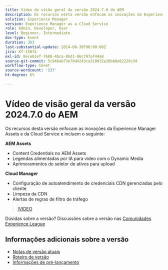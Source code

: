 ```yaml
---
title: Vídeo de visão geral da versão 2024.7.0 do AEM
description: Os recursos nesta versão enfocam as inovações da Experience Manager Assets e da Cloud Service e incluem o seguinte:AEM Assets:Content Credentials no AEM Assets​legendas alimentadas por IA para vídeo com Dynamic Media​Aprimoramentos do seletor de ativos para carregamento​Cloud Manager:Autoatendimento de configuração de CDN gerenciada pelo clienteCredenciaisCDN Limpeza de tráfegoAlertas​ ​ ​Regras de filtro de tráfego
solution: Experience Manager
version: Experience Manager as a Cloud Service
role: Admin, Developer, User
level: Beginner, Intermediate
doc-type: Event
duration: 363
last-substantial-update: 2024-08-30T00:00:00Z
jira: KT-15874
exl-id: 8ece61ef-7680-4bca-8bd1-86c797af44a8
source-git-commit: 5c946ab73e78d4243ca310032a10bb8e82228c3d
workflow-type: tm+mt
source-wordcount: '137'
ht-degree: 6%

---
```


# Vídeo de visão geral da versão 2024.7.0 do AEM

Os recursos desta versão enfocam as inovações da Experience Manager Assets e da Cloud Service e incluem o seguinte:

**AEM Assets**

* Content Credentials no AEM Assets&#x200B;
* Legendas alimentadas por IA para vídeo com o Dynamic Media&#x200B;
* Aprimoramentos do seletor de ativos para upload&#x200B;

**Cloud Manager**

* Configuração de autoatendimento de credenciais CDN gerenciadas pelo cliente&#x200B;
* Limpeza da CDN&#x200B;
* Alertas de regras de filtro de tráfego&#x200B;

>[!VIDEO](https://video.tv.adobe.com/v/3431707/?learn=on)


Dúvidas sobre a versão?  Discussões sobre a versão nas [Comunidades Experience League](https://adobe.ly/3X9WQfF)

## Informações adicionais sobre a versão

* [Notas de versão atuais](https://experienceleague.adobe.com/docs/experience-manager-cloud-service/content/release-notes/home.html?lang=pt-BR)
* [Roteiro de versão](https://experienceleague.adobe.com/docs/experience-manager-release-information/aem-release-updates/update-releases-roadmap.html?lang=pt-BR)
* [Informações de pré-lançamento](https://experienceleague.adobe.com/docs/experience-manager-cloud-service/content/release-notes/prerelease.html)
